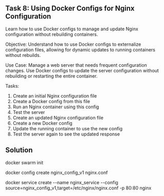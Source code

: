 ## Task 8: Using Docker Configs for Nginx Configuration

Learn how to use Docker configs to manage and update Nginx configuration without rebuilding containers.

Objective: Understand how to use Docker configs to externalize configuration files, allowing for dynamic updates to running containers without rebuilds.

Use Case: Manage a web server that needs frequent configuration changes. Use Docker configs to update the server configuration without rebuilding or restarting the entire container.

Tasks:

1. Create an initial Nginx configuration file
2. Create a Docker config from this file
3. Run an Nginx container using this config
4. Test the server
5. Create an updated Nginx configuration file
6. Create a new Docker config
7. Update the running container to use the new config
8. Test the server again to see the updated response

## Solution

docker swarm init

docker config create nginx_config_v1 nginx.conf

docker service create --name nginx_service --config source=nginx_config_v1,target=/etc/nginx/nginx.conf -p 80:80 nginx
